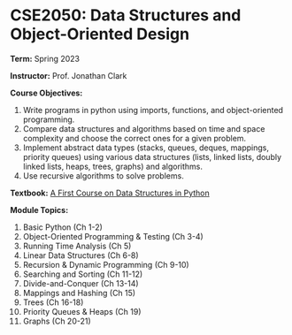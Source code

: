 # CSE2050: Data Structures and Object-Oriented Design

**Term:** Spring 2023

**Instructor:** Prof. Jonathan Clark

**Course Objectives:**
1. Write programs in python using imports, functions, and object-oriented programming.
2. Compare data structures and algorithms based on time and space complexity and choose the correct ones for a given problem.
3. Implement abstract data types (stacks, queues, deques, mappings, priority queues) using various data structures (lists, linked lists, doubly linked lists, heaps, trees, graphs) and algorithms.
4. Use recursive algorithms to solve problems.

**Textbook:** [A First Course on Data Structures in Python](https://donsheehy.github.io/datastructures/fullbook.pdf)

**Module Topics:**
1. Basic Python (Ch 1-2)
2. Object-Oriented Programming & Testing (Ch 3-4)
3. Running Time Analysis (Ch 5)
4. Linear Data Structures (Ch 6-8)
5. Recursion & Dynamic Programming (Ch 9-10)
6. Searching and Sorting (Ch 11-12)
7. Divide-and-Conquer (Ch 13-14)
8. Mappings and Hashing (Ch 15)
9. Trees (Ch 16-18)
10. Priority Queues & Heaps (Ch 19)
11. Graphs (Ch 20-21)
